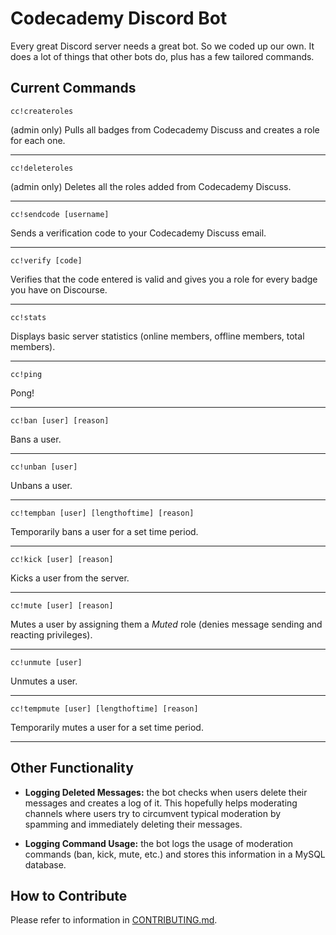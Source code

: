 # Codecademy Discord Bot

Every great Discord server needs a great bot. So we coded up our own. It does a lot of things that other bots do, plus has a few tailored commands.

## Current Commands

```
cc!createroles
```
(admin only) Pulls all badges from Codecademy Discuss and creates a role for each one.

---

```
cc!deleteroles
```
(admin only) Deletes all the roles added from Codecademy Discuss.

---

```
cc!sendcode [username]
```
Sends a verification code to your Codecademy Discuss email.

---

```
cc!verify [code]
```
Verifies that the code entered is valid and gives you a role for every badge you have on Discourse.

---

```
cc!stats
```
Displays basic server statistics (online members, offline members, total members).

---

```
cc!ping
```
Pong!

---

```
cc!ban [user] [reason]
```
Bans a user.

---

```
cc!unban [user]
```
Unbans a user.

---

```
cc!tempban [user] [lengthoftime] [reason]
```
Temporarily bans a user for a set time period.

---

```
cc!kick [user] [reason]
```
Kicks a user from the server.

---

```
cc!mute [user] [reason]
```
Mutes a user by assigning them a *Muted* role (denies message sending and reacting privileges).

---

```
cc!unmute [user]
```
Unmutes a user.

---

```
cc!tempmute [user] [lengthoftime] [reason]
```
Temporarily mutes a user for a set time period.

---

## Other Functionality

* **Logging Deleted Messages:** the bot checks when users delete their messages and creates a log of it. This hopefully helps moderating channels where users try to circumvent typical moderation by spamming and immediately deleting their messages.

* **Logging Command Usage:** the bot logs the usage of moderation commands (ban, kick, mute, etc.) and stores this information in a MySQL database.

## How to Contribute

Please refer to information in [CONTRIBUTING.md](CONTRIBUTING.md).
